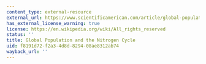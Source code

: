 ```yaml
---
content_type: external-resource
external_url: https://www.scientificamerican.com/article/global-population-and-the-nitrogen/
has_external_license_warning: true
license: https://en.wikipedia.org/wiki/All_rights_reserved
status: ''
title: Global Population and the Nitrogen Cycle
uid: f8191d72-f2a3-4d8d-8294-08ae8312ab74
wayback_url: ''
---
```

